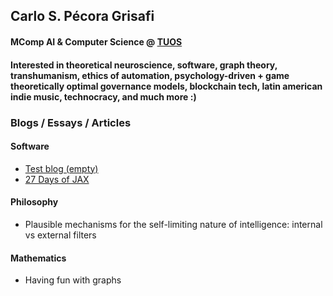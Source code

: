 ## Carlo S. Pécora Grisafi
#### MComp AI & Computer Science @ [TUOS](https://www.sheffield.ac.uk/)
#### Interested in theoretical neuroscience, software, graph theory, transhumanism, ethics of automation, psychology-driven + game theoretically optimal governance models, blockchain tech, latin american indie music, technocracy, and much more :)


### Blogs / Essays / Articles

#### Software
- [Test blog (empty)](https://spartacoos.github.io/org/presentation.html)
- [27 Days of JAX](https://spartacoos.github.io/JAX/jax_challenge.html)

#### Philosophy
- Plausible mechanisms for the self-limiting nature of intelligence: internal vs external filters

#### Mathematics
- Having fun with graphs


